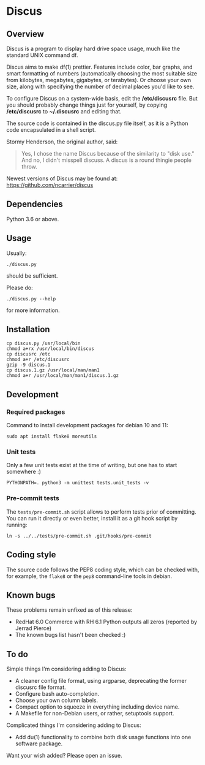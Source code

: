 # Discus

## Overview

Discus is a program to display hard drive space usage, much like the standard
UNIX command df.

Discus aims to make df(1) prettier.
Features include color, bar graphs, and smart formatting of numbers
(automatically choosing the most suitable size from kilobytes, megabytes,
gigabytes, or terabytes). Or choose your own size, along with specifying the
number of decimal places you'd like to see.

To configure Discus on a system-wide basis, edit the **/etc/discusrc** file.
But you should probably change things just for yourself, by copying
**/etc/discusrc** to **~/.discusrc** and editing that.

The source code is contained in the discus.py file itself, as it is a Python
code encapsulated in a shell script.

Stormy Henderson, the original author, said:

> Yes, I chose the name Discus because of the similarity to "disk use."
> And no, I didn't misspell discuss.
> A discus is a round thingie people throw.

Newest versions of Discus may be found at:
https://github.com/ncarrier/discus

## Dependencies

Python 3.6 or above.

## Usage

Usually:

```
./discus.py
```

should be sufficient.

Please do:

```
./discus.py --help
```

for more information.

## Installation

```
cp discus.py /usr/local/bin
chmod a+rx /usr/local/bin/discus
cp discusrc /etc
chmod a+r /etc/discusrc
gzip -9 discus.1
cp discus.1.gz /usr/local/man/man1
chmod a+r /usr/local/man/man1/discus.1.gz
```

## Development

### Required packages

Command to install development packages for debian 10 and 11:

```
sudo apt install flake8 moreutils
```

### Unit tests

Only a few unit tests exist at the time of writing, but one has to start
somewhere :)

```
PYTHONPATH=. python3 -m unittest tests.unit_tests -v
```

### Pre-commit tests

The `tests/pre-commit.sh` script allows to perform tests prior of committing.
You can run it directly or even better, install it as a git hook script by
running:

```
ln -s ../../tests/pre-commit.sh .git/hooks/pre-commit
```

## Coding style

The source code follows the PEP8 coding style, which can be checked with, for
example, the `flake8` or the `pep8` command-line tools in debian.

## Known bugs

These problems remain unfixed as of this release:

 * RedHat 6.0 Commerce with RH 6.1 Python outputs all zeros (reported by
   Jerrad Pierce)
 * The known bugs list hasn't been checked :)

## To do

Simple things I'm considering adding to Discus:

 * A cleaner config file format, using argparse, deprecating the former
   discusrc file format.
 * Configure bash auto-completion.
 * Choose your own column labels.
 * Compact option to squeeze in everything including device name.
 * A Makefile for non-Debian users, or rather, setuptools support.

Complicated things I'm considering adding to Discus:

 * Add du(1) functionality to combine both disk usage functions into
     one software package.

Want your wish added? Please open an issue.
